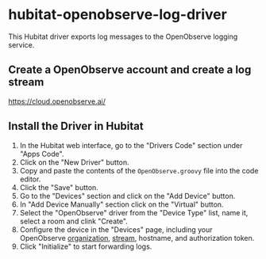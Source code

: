 # hubitat-openobserve-log-driver

This Hubitat driver exports log messages to the OpenObserve logging service.

## Create a OpenObserve account and create a log stream
https://cloud.openobserve.ai/

## Install the Driver in Hubitat

1. In the Hubitat web interface, go to the "Drivers Code" section under "Apps Code".
2. Click on the "New Driver" button.
3. Copy and paste the contents of the `OpenObserve.groovy` file into the code editor.
4. Click the "Save" button.
5. Go to the "Devices" section and click on the "Add Device" button.
6. In "Add Device Manually" section click on the "Virtual" button.
7. Select the "OpenObserve" driver from the "Device Type" list, name it, select a room and clink "Create".
8. Configure the device in the "Devices" page, including your OpenObserve [organization](https://openobserve.ai/docs/user-guide/organizations/), [stream](https://openobserve.ai/docs/user-guide/streams/), hostname, and authorization token.
8. Click "Initialize" to start forwarding logs.
